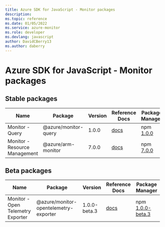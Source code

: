 ```yaml
---
title: Azure SDK for JavaScript - Monitor packages
description: 
ms.topic: reference
ms.date: 01/05/2022
ms.service: azure-monitor
ms.role: developer
ms.devlang: javascript
author: DavidCBerry13
ms.author: daberry
---
```


# Azure SDK for JavaScript - Monitor packages

## Stable packages

| Name                  | Package              | Version          | Reference Docs         | Package Manager                |
|-----------------------|----------------------|------------------|------------------------|--------------------------------|
| Monitor - Query | @azure/monitor-query | 1.0.0 | [docs](/azure/javascript/sdk/sdk-demo2/monitor/monitor-query/azure-monitor-query/stable)  | npm [1.0.0](https://www.npmjs.com/package/%40azure%2Fmonitor-query) |
| Monitor - Resource Management | @azure/arm-monitor | 7.0.0 | [docs](/azure/javascript/sdk/sdk-demo2/monitor/arm-monitor/azure-arm-monitor/stable)  | npm [7.0.0](https://www.npmjs.com/package/%40azure%2Farm-monitor) |
 

## Beta packages

| Name                  | Package              | Version          | Reference Docs         | Package Manager                |
|-----------------------|----------------------|------------------|------------------------|--------------------------------|
| Monitor - Open Telemetry Exporter | @azure/monitor-opentelemetry-exporter | 1.0.0-beta.3 | [docs](/azure/javascript/sdk/sdk-demo2/monitor/monitor-opentelemetry-exporter/azure-monitor-opentelemetry-exporter/beta)  | npm [1.0.0-beta.3](https://www.npmjs.com/package/%40azure%2Fmonitor-opentelemetry-exporter%401.0.0-beta.3) |
 


 